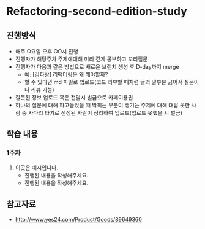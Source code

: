 # Refactoring-second-edition-study

## 진행방식

- 매주 O요일 오후 OO시 진행
- 진행자가 해당주차 주제에대해 미리 깊게 공부하고 꼬리질문
- 진행자가 다음과 같은 방법으로 새로운 브랜치 생성 후 D-day까지 merge
  - 예: [김파랑] 리팩터링은 왜 해야할까?
  - 할 수 있다면 md 파일로 업로드(코드 리뷰할 때처럼 글의 일부분 긁어서 질문이나 리뷰 가능)
- 잘못된 정보 업로드 혹은 전달시 벌금으로 카페이용권
- 하나의 질문에 대해 파고들었을 때 막히는 부분이 생기는 주제에 대해 대답 못한 사람 중 사다리 타기로 선정된 사람이 정리하여 업로드(업로드 못했을 시 벌금)

## 학습 내용

### 1주차

 1. 이곳은 예시입니다.
    - 진행된 내용을 작성해주세요.
    - 진행된 내용을 작성해주세요.
   
## 참고자료
- http://www.yes24.com/Product/Goods/89649360

